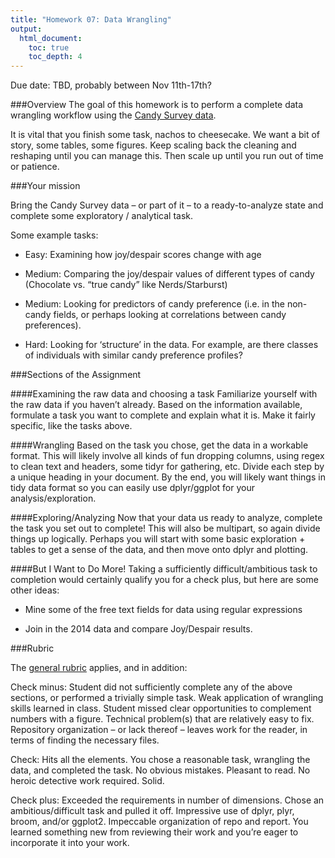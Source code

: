 ```yaml
---
title: "Homework 07: Data Wrangling"
output:
  html_document:
    toc: true
    toc_depth: 4
---
```


Due date: TBD, probably between Nov 11th-17th?

###Overview
The goal of this homework is to perform a complete data wrangling workflow using the [Candy Survey data]( https://github.com/jennybc/candy).

It is vital that you finish some task, nachos to cheesecake. We want a bit of story, some tables, some figures. Keep scaling back the cleaning and reshaping until you can manage this. Then scale up until you run out of time or patience.

###Your mission

Bring the Candy Survey data – or part of it – to a ready-to-analyze state and complete some exploratory / analytical task.

Some example tasks:

* Easy: Examining how joy/despair scores change with age

* Medium: Comparing the joy/despair values of different types of candy (Chocolate vs. “true candy” like Nerds/Starburst)

* Medium: Looking for predictors of candy preference (i.e. in the non-candy fields, or perhaps looking at correlations between candy preferences).

* Hard: Looking for ‘structure’ in the data. For example, are there classes of individuals with similar candy preference profiles? 

###Sections of the Assignment

####Examining the raw data and choosing a task
Familiarize yourself with the raw data if you haven’t already. Based on the information available, formulate a task you want to complete and explain what it is. Make it fairly specific, like the tasks above.

####Wrangling
Based on the task you chose, get the data in a workable format. This will likely involve all kinds of fun dropping columns, using regex to clean text and headers, some tidyr for gathering, etc. Divide each step by a unique heading in your document. By the end, you will likely want things in tidy data format so you can easily use dplyr/ggplot for your analysis/exploration.

####Exploring/Analyzing
Now that your data us ready to analyze, complete the task you set out to complete! This will also be multipart, so again divide things up logically. Perhaps you will start with some basic exploration + tables to get a sense of the data, and then move onto dplyr and plotting.

####But I Want to Do More!
Taking a sufficiently difficult/ambitious task to completion would certainly qualify you for a check plus, but here are some other ideas:

*	Mine some of the free text fields for data using regular expressions

*	Join in the 2014 data and compare Joy/Despair results.

###Rubric

The [general rubric](http://stat545-ubc.github.io/peer-review01_marking-rubric.html) applies, and in addition:

Check minus: Student did not sufficiently complete any of the above sections, or performed a trivially simple task. Weak application of wrangling skills learned in class. Student missed clear opportunities to complement numbers with a figure. Technical problem(s) that are relatively easy to fix. Repository organization – or lack thereof – leaves work for the reader, in terms of finding the necessary files.

Check: Hits all the elements. You chose a reasonable task, wrangling the data, and completed the task. No obvious mistakes. Pleasant to read. No heroic detective work required. Solid.

Check plus: Exceeded the requirements in number of dimensions. Chose an ambitious/difficult task and pulled it off. Impressive use of dplyr, plyr, broom, and/or ggplot2. Impeccable organization of repo and report. You learned something new from reviewing their work and you’re eager to incorporate it into your work.


